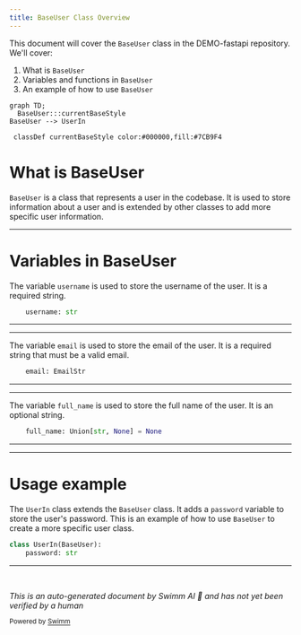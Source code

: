 ```yaml
---
title: BaseUser Class Overview
---
```

This document will cover the `BaseUser` class in the DEMO-fastapi repository. We'll cover:

1. What is `BaseUser`
2. Variables and functions in `BaseUser`
3. An example of how to use `BaseUser`

```mermaid
graph TD;
  BaseUser:::currentBaseStyle
BaseUser --> UserIn

 classDef currentBaseStyle color:#000000,fill:#7CB9F4
```

# What is BaseUser

`BaseUser` is a class that represents a user in the codebase. It is used to store information about a user and is extended by other classes to add more specific user information.

<SwmSnippet path="/docs_src/response_model/tutorial003_01.py" line="10">

---

# Variables in BaseUser

The variable `username` is used to store the username of the user. It is a required string.

```python
    username: str
```

---

</SwmSnippet>

<SwmSnippet path="/docs_src/response_model/tutorial003_01.py" line="11">

---

The variable `email` is used to store the email of the user. It is a required string that must be a valid email.

```python
    email: EmailStr
```

---

</SwmSnippet>

<SwmSnippet path="/docs_src/response_model/tutorial003_01.py" line="12">

---

The variable `full_name` is used to store the full name of the user. It is an optional string.

```python
    full_name: Union[str, None] = None
```

---

</SwmSnippet>

<SwmSnippet path="/docs_src/response_model/tutorial003_01.py" line="15">

---

# Usage example

The `UserIn` class extends the `BaseUser` class. It adds a `password` variable to store the user's password. This is an example of how to use `BaseUser` to create a more specific user class.

```python
class UserIn(BaseUser):
    password: str
```

---

</SwmSnippet>

&nbsp;

*This is an auto-generated document by Swimm AI 🌊 and has not yet been verified by a human*

<SwmMeta version="3.0.0" repo-id="Z2l0aHViJTNBJTNBREVNTy1mYXN0YXBpJTNBJTNBZ2lsYWRuYXZvdA==" repo-name="DEMO-fastapi" doc-type="general-class"><sup>Powered by [Swimm](/)</sup></SwmMeta>
